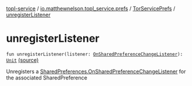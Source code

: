 [topl-service](../../index.md) / [io.matthewnelson.topl_service.prefs](../index.md) / [TorServicePrefs](index.md) / [unregisterListener](./unregister-listener.md)

# unregisterListener

`fun unregisterListener(listener: `[`OnSharedPreferenceChangeListener`](https://developer.android.com/reference/android/content/SharedPreferences/OnSharedPreferenceChangeListener.html)`): `[`Unit`](https://kotlinlang.org/api/latest/jvm/stdlib/kotlin/-unit/index.html) [(source)](https://github.com/05nelsonm/TorOnionProxyLibrary-Android/blob/master/topl-service/src/main/java/io/matthewnelson/topl_service/prefs/TorServicePrefs.kt#L107)

Unregisters a [SharedPreferences.OnSharedPreferenceChangeListener](https://developer.android.com/reference/android/content/SharedPreferences/OnSharedPreferenceChangeListener.html) for the
associated SharedPreference

